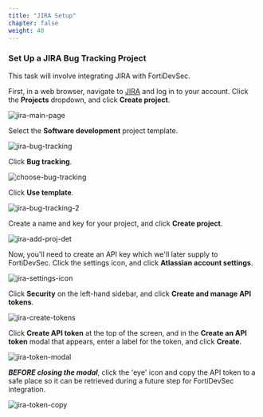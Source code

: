 ```yaml
---
title: "JIRA Setup"
chapter: false
weight: 40
---
```


### Set Up a JIRA Bug Tracking Project

This task will involve integrating JIRA with FortiDevSec.

First, in a web browser, navigate to [JIRA](https://id.atlassian.com/login) and log in to your account. Click the **Projects** dropdown, and click **Create project**.

![jira-main-page](/images/jira-main-page.png)

Select the **Software development** project template.

![jira-bug-tracking](/images/jira-bug-tracking.png)

Click **Bug tracking**.

![choose-bug-tracking](/images/choose-bug-tracking.png)

Click **Use template**.

![jira-bug-tracking-2](/images/jira-bug-tracking-2.png)

Create a name and key for your project, and click **Create project**.

![jira-add-proj-det](/images/jira-add-proj-det.png)

Now, you'll need to create an API key which we'll later supply to FortiDevSec. Click the settings icon, and click **Atlassian account settings**.

![jira-settings-icon](/images/jira-settings-icon.png)

Click **Security** on the left-hand sidebar, and click **Create and manage API tokens**.

![jira-create-tokens](/images/jira-create-tokens.png)

Click **Create API token** at the top of the screen, and in the **Create an API token** modal that appears, enter a label for the token, and click **Create**.

![jira-token-modal](/images/jira-token-modal.png)

***BEFORE closing the modal***, click the 'eye' icon and copy the API token to a safe place so it can be retrieved during a future step for FortiDevSec integration.

![jira-token-copy](/images/jira-token-copy.png)



